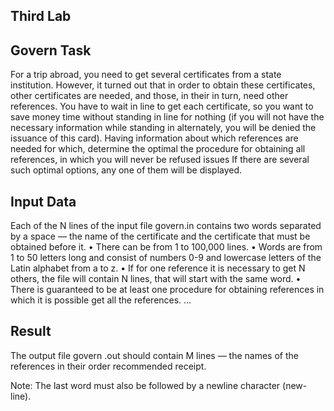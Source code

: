 ## Third Lab 

## Govern Task

For a trip abroad, you need to get several certificates from a state institution.
However, it turned out that in order to obtain these certificates, other certificates are needed, and those, in their
in turn, need other references.
You have to wait in line to get each certificate, so you want to save money
time without standing in line for nothing (if you will not have the necessary information while standing in
alternately, you will be denied the issuance of this card).
Having information about which references are needed for which, determine the optimal
the procedure for obtaining all references, in which you will never be refused
issues If there are several such optimal options, any one of them will be displayed.

## Input Data

Each of the N lines of the input file govern.in contains two words separated by a space
— the name of the certificate and the certificate that must be obtained before it.
• There can be from 1 to 100,000 lines.
• Words are from 1 to 50 letters long and consist of numbers 0-9 and lowercase letters
of the Latin alphabet from a to z.
• If for one reference it is necessary to get N others, the file will contain N lines,
that will start with the same word.
• There is guaranteed to be at least one procedure for obtaining references in which it is possible
get all the references.
…

## Result

The output file govern .out should contain M lines — the names of the references in their order
recommended receipt.

Note: The last word must also be followed by a newline character (new-
line).




